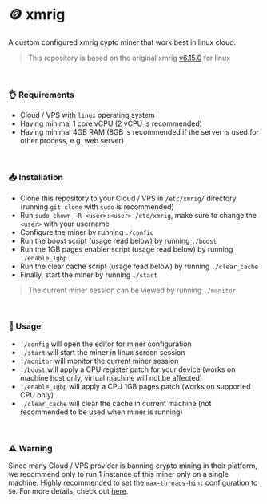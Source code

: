 # 🪙 xmrig

A custom configured xmrig cypto miner that work best in linux cloud.

> This repository is based on the original xmrig [v6.15.0](https://github.com/xmrig/xmrig/releases/tag/v6.15.0) for linux

<br/>

### 👌 Requirements

- Cloud / VPS with `linux` operating system
- Having minimal 1 core vCPU (2 vCPU is recommended)
- Having minimal 4GB RAM (8GB is recommended if the server is used for other process, e.g. web server)

<br/>

### 📥 Installation

- Clone this repository to your Cloud / VPS in `/etc/xmrig/` directory (running `git clone` with `sudo` is recommended)
- Run `sudo chown -R <user>:<user> /etc/xmrig`, make sure to change the `<user>` with your username
- Configure the miner by running `./config`
- Run the boost script (usage read below) by running `./boost`
- Run the 1GB pages enabler script (usage read below) by running `./enable_1gbp`
- Run the clear cache script (usage read below) by running `./clear_cache`
- Finally, start the miner by running `./start`

> The current miner session can be viewed by running `./monitor`

<br/>

### 🤖 Usage

- `./config` will open the editor for miner configuration
- `./start` will start the miner in linux screen session
- `./monitor` will monitor the current miner session
- `./boost` will apply a CPU register patch for your device (works on machine host only, virtual machine will not be affected)
- `./enable_1gbp` will apply a CPU 1GB pages patch (works on supported CPU only)
- `./clear_cache` will clear the cache in current machine (not recommended to be used when miner is running)

<br/>

### ⚠️ Warning

Since many Cloud / VPS provider is banning crypto mining in their platform, we recommend only to run 1 instance of this miner only on a single machine. Highly recommended to set the `max-threads-hint` configuration to `50`. For more details, check out [here](https://github.com/xmrig/xmrig/blob/beta/doc/CPU_MAX_USAGE.md).
